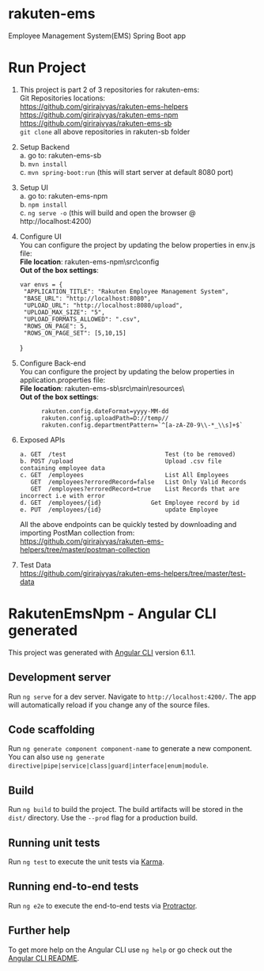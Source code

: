 # rakuten-ems
Employee Management System(EMS) Spring Boot app

# Run Project
1. This project is part 2 of 3 repositories for rakuten-ems:  
 Git Repositories locations:  
   https://github.com/girirajvyas/rakuten-ems-helpers  
   https://github.com/girirajvyas/rakuten-ems-npm  
   https://github.com/girirajvyas/rakuten-ems-sb  
 `git clone` all above repositories in rakuten-sb folder

2. Setup Backend  
   a. go to: rakuten-ems-sb  
   b. `mvn install`  
   c. `mvn spring-boot:run` (this will start server at default 8080 port)  
   
3. Setup UI  
   a. go to: rakuten-ems-npm  
   b. `npm install`  
   c. `ng serve -o` (this will build and open the browser @ http://localhost:4200)  
  
4. Configure UI  
   You can configure the project by updating the below properties in env.js file:  
   **File location**: rakuten-ems-npm\src\config   
   **Out of the box settings**:  
   
   
	   var envs = {  
		"APPLICATION_TITLE": "Rakuten Employee Management System",
		"BASE_URL": "http://localhost:8080",
		"UPLOAD_URL": "http://localhost:8080/upload",
		"UPLOAD_MAX_SIZE": "5",
		"UPLOAD_FORMATS_ALLOWED": ".csv",
		"ROWS_ON_PAGE": 5,
		"ROWS_ON_PAGE_SET": [5,10,15]
	  }
   

5. Configure Back-end  
   You can configure the project by updating the below properties in application.properties file:  
   **File location**: rakuten-ems-sb\src\main\resources\  
   **Out of the box settings**:  
    
             rakuten.config.dateFormat=yyyy-MM-dd
             rakuten.config.uploadPath=D://temp//
             rakuten.config.departmentPattern=`^[a-zA-Z0-9\\-*_\\s]+$`

6. Exposed APIs  
   
   ```	
   a. GET  /test                            Test (to be removed)  
   b. POST /upload                          Upload .csv file containing employee data  
   c. GET  /employees                       List All Employees  
      GET  /employees?erroredRecord=false   List Only Valid Records  
      GET  /employees?erroredRecord=true    List Records that are incorrect i.e with error  
   d. GET  /employees/{id}	            Get Employee record by id  
   e. PUT  /employees/{id}                  update Employee  
   ```
   
   All the above endpoints can be quickly tested by downloading and importing PostMan collection from:  
   https://github.com/girirajvyas/rakuten-ems-helpers/tree/master/postman-collection     
     
7. Test Data  
   https://github.com/girirajvyas/rakuten-ems-helpers/tree/master/test-data  
   



# RakutenEmsNpm - Angular CLI generated

This project was generated with [Angular CLI](https://github.com/angular/angular-cli) version 6.1.1.

## Development server

Run `ng serve` for a dev server. Navigate to `http://localhost:4200/`. The app will automatically reload if you change any of the source files.

## Code scaffolding

Run `ng generate component component-name` to generate a new component. You can also use `ng generate directive|pipe|service|class|guard|interface|enum|module`.

## Build

Run `ng build` to build the project. The build artifacts will be stored in the `dist/` directory. Use the `--prod` flag for a production build.

## Running unit tests

Run `ng test` to execute the unit tests via [Karma](https://karma-runner.github.io).

## Running end-to-end tests

Run `ng e2e` to execute the end-to-end tests via [Protractor](http://www.protractortest.org/).

## Further help

To get more help on the Angular CLI use `ng help` or go check out the [Angular CLI README](https://github.com/angular/angular-cli/blob/master/README.md).
